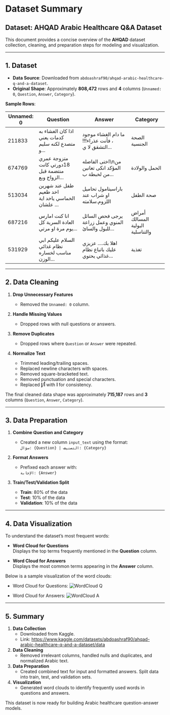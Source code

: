 # Dataset Summary
## Dataset: AHQAD Arabic Healthcare Q&A Dataset

This document provides a concise overview of the **AHQAD** dataset collection, cleaning, and preparation steps for modeling and visualization. 

---

## 1. Dataset

- **Data Source**: Downloaded from `abdoashraf90/ahqad-arabic-healthcare-q-and-a-dataset`.
- **Original Shape**: Approximately **808,472** rows and **4** columns (`Unnamed: 0`, `Question`, `Answer`, `Category`).

**Sample Rows**:

| Unnamed: 0 | Question                                                                                         | Answer                                                                                                                                           | Category                             |
|------------|--------------------------------------------------------------------------------------------------|--------------------------------------------------------------------------------------------------------------------------------------------------|--------------------------------------|
| 211833     | اذا كان الغشاء به كدمات يعني متصدع لكنه سليم و...                                                 | ما دام الغشاء موجود ، فأنت عذراء!!!التشقق لا ي...                                                                                                  | الصحة الجنسية                        |
| 674769     | متزوجة عمري 18دورتي كانت منتضمة قبل الزواج وبع...                                                | اختى الفاضله\nمن المؤكد انكى تعانين من لخبطة ب...                                                                                                 | الحمل والولادة                       |
| 513034     | طفل عند شهرين اخد طعيم الخماسي ياخد اية علشان ...                                                | باراسيتامول تحاميل او شراب عند اللزوم.سلامته                                                                                                      | صحة الطفل                            |
| 687216     | انا كنت امارس العادة السرية كل يوم مرة او مرتي...                                                | يرجى فحص السائل المنوي وعمل زراعة للبول والسائ...                                                                                                 | أمراض المسالك البولية والتناسلية    |
| 531929     | السلام عليكم ابي نظام غذائي مناسب لخساره الوزن...                                                | اهلا بك.... عزيزي عليك باتباع نظام غذائي يحتوي...                                                                                                 | تغذية                               |

---

## 2. Data Cleaning

1. **Drop Unnecessary Features**  
   - Removed the `Unnamed: 0` column.

2. **Handle Missing Values**  
   - Dropped rows with null questions or answers.

3. **Remove Duplicates**  
   - Dropped rows where `Question` or `Answer` were repeated.

4. **Normalize Text**  
   - Trimmed leading/trailing spaces.  
   - Replaced newline characters with spaces.  
   - Removed square-bracketed text.  
   - Removed punctuation and special characters.  
   - Replaced **أ**/**إ** with **ا** for consistency.  

The final cleaned data shape was approximately **715,187** rows and **3** columns (`Question`, `Answer`, `Category`).

---

## 3. Data Preparation

1. **Combine Question and Category**  
   - Created a new column `input_text` using the format:  
     `سؤال: {Question} | التصنيف: {Category}`

2. **Format Answers**  
   - Prefixed each answer with:  
     `الإجابة: {Answer}`

3. **Train/Test/Validation Split**  
   - **Train**: 80% of the data  
   - **Test**: 10% of the data  
   - **Validation**: 10% of the data

---

## 4. Data Visualization

To understand the dataset’s most frequent words:

- **Word Cloud for Questions**  
  Displays the top terms frequently mentioned in the **Question** column.

- **Word Cloud for Answers**  
  Displays the most common terms appearing in the **Answer** column.

Below is a sample visualization of the word clouds:
- Word Cloud for Questions:
  ![WordCloud Q](https://github.com/user-attachments/assets/65c726c6-7a12-475f-91cd-c9fad423cebb)

- Word Cloud for Answers:
  ![WordCloud A](https://github.com/user-attachments/assets/56f51883-8232-4984-b0da-5eae2838b6ea)



---

## 5. Summary

1. **Data Collection**  
   - Downloaded from Kaggle.
   - Link: https://www.kaggle.com/datasets/abdoashraf90/ahqad-arabic-healthcare-q-and-a-dataset/data
2. **Data Cleaning**  
   - Removed irrelevant columns, handled nulls and duplicates, and normalized Arabic text.  
3. **Data Preparation**  
   - Created combined text for input and formatted answers. Split data into train, test, and validation sets.  
4. **Visualization**  
   - Generated word clouds to identify frequently used words in questions and answers.

This dataset is now ready for building Arabic healthcare question-answer models.

